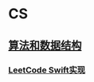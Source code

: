 # CS

## [算法和数据结构](<https://github.com/Shanesun/Programming-book/tree/master/data%20structure%20and%20algorithm>)

### [LeetCode Swift实现](<https://github.com/Shanesun/Programming-book/tree/master/data%20structure%20and%20algorithm/LeetCode>)

